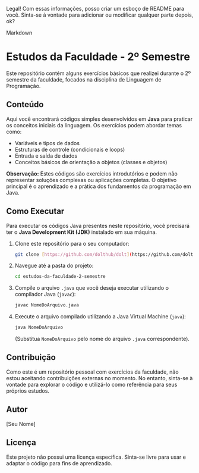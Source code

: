 Legal! Com essas informações, posso criar um esboço de README para você. Sinta-se à vontade para adicionar ou modificar qualquer parte depois, ok?

Markdown

# Estudos da Faculdade - 2º Semestre

Este repositório contém alguns exercícios básicos que realizei durante o 2º semestre da faculdade, focados na disciplina de Linguagem de Programação.

## Conteúdo

Aqui você encontrará códigos simples desenvolvidos em **Java** para praticar os conceitos iniciais da linguagem. Os exercícios podem abordar temas como:

* Variáveis e tipos de dados
* Estruturas de controle (condicionais e loops)
* Entrada e saída de dados
* Conceitos básicos de orientação a objetos (classes e objetos)

**Observação:** Estes códigos são exercícios introdutórios e podem não representar soluções complexas ou aplicações completas. O objetivo principal é o aprendizado e a prática dos fundamentos da programação em Java.

## Como Executar

Para executar os códigos Java presentes neste repositório, você precisará ter o **Java Development Kit (JDK)** instalado em sua máquina.

1.  Clone este repositório para o seu computador:
    ```bash
    git clone [https://github.com/dolthub/dolt](https://github.com/dolthub/dolt)
    ```
2.  Navegue até a pasta do projeto:
    ```bash
    cd estudos-da-faculdade-2-semestre
    ```
3.  Compile o arquivo `.java` que você deseja executar utilizando o compilador Java (`javac`):
    ```bash
    javac NomeDoArquivo.java
    ```
4.  Execute o arquivo compilado utilizando a Java Virtual Machine (`java`):
    ```bash
    java NomeDoArquivo
    ```
    (Substitua `NomeDoArquivo` pelo nome do arquivo `.java` correspondente).

## Contribuição

Como este é um repositório pessoal com exercícios da faculdade, não estou aceitando contribuições externas no momento. No entanto, sinta-se à vontade para explorar o código e utilizá-lo como referência para seus próprios estudos.

## Autor

[Seu Nome]

## Licença

Este projeto não possui uma licença específica. Sinta-se livre para usar e adaptar o código para fins de aprendizado.
